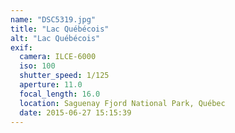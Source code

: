 ```yaml
---
name: "DSC5319.jpg"
title: "Lac Québécois"
alt: "Lac Québécois"
exif:
  camera: ILCE-6000
  iso: 100
  shutter_speed: 1/125
  aperture: 11.0
  focal_length: 16.0
  location: Saguenay Fjord National Park, Québec
  date: 2015-06-27 15:15:39
---
```

